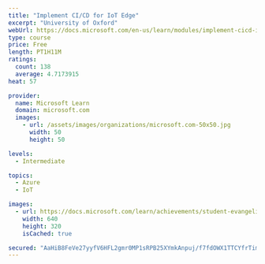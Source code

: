 ```yaml
---
title: "Implement CI/CD for IoT Edge"
excerpt: "University of Oxford"
webUrl: https://docs.microsoft.com/en-us/learn/modules/implement-cicd-iot-edge/
type: course
price: Free
length: PT1H11M
ratings:
  count: 138
  average: 4.7173915
heat: 57

provider:
  name: Microsoft Learn
  domain: microsoft.com
  images:
    - url: /assets/images/organizations/microsoft.com-50x50.jpg
      width: 50
      height: 50

levels:
  - Intermediate

topics:
  - Azure
  - IoT

images:
  - url: https://docs.microsoft.com/learn/achievements/student-evangelism/implement-cicd-for-iot-edge-social.png
    width: 640
    height: 320
    isCached: true

secured: "AaHiB8FeVe27yyfV6HFL2gmr0MP1sRPB25XYmkAnpuj/f7fdOWX1TTCYfrTimKCpbeMgeqx+vQfBbOjo95ZDUTtZZcEZxcSPXHtY31SCVZwgQzvX2OzC6dSLgUNbwa/YKTTWlcCCwEmu2VecTEnmMFu7iiq2TCzo4T/lppmblAIK9Y+A1raJqv265nNJ5theSBfb2aZ6q7f41FCEyCmb7TL7D27tU1AKmBRzaIWnE+oCL8YdrGzagXC3PYOD61e8n9dEyoPkrCQgXuIKDbTGrf6/FKQxLpSb41M9hXjwdYe5U3/uZcvbZ983es3/LMCGiAtRbhvpZ6IGT6uZtQcLRi1It4Bmxuge5LPYjEifpYZqE75BXJEQA6tDs24MEl6Kfv/AW5cBVQKIYxVMzA/JL9Rghsaz/O4fW2fx25yoFvg=;hpNtDb+qu2v+aVACbhcBcA=="
---
```


